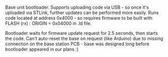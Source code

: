 Base unit bootloader. Supports uploading code via USB - so once it's uploaded via STLink, further updates can be performed more easily. Runs code located at address 0x4000 - so requires firmware to be built with  FLASH (rx) : ORIGIN = 0x04000 in .ld file.

Bootloader waits for firmware update request for 2.5 seconds, then starts the code. Can't auto-reset the base on request (like Arduino) due to missing connection on the base station PCB - base was designed long before bootloader appeared in our plans :)
